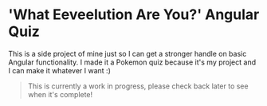 # 'What Eeveelution Are You?' Angular Quiz

This is a side project of mine just so I can get a stronger handle on basic Angular functionality. I made it a  Pokemon quiz because it's my project and I can make it whatever I want :)

> This is currently a work in progress, please check back later to see when it's complete!